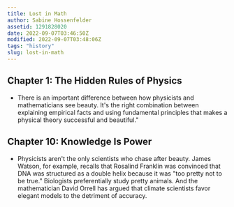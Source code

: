 ```yaml
---
title: Lost in Math
author: Sabine Hossenfelder
assetid: 1291828020
date: 2022-09-07T03:46:50Z
modified: 2022-09-07T03:48:06Z
tags: "history"
slug: lost-in-math
---
```


## Chapter 1: The Hidden Rules of Physics

*  There is an important difference between how physicists and mathematicians see beauty. It's the right combination between explaining empirical facts and using fundamental principles that makes a physical theory successful and beautiful."

## Chapter 10: Knowledge Is Power

*  Physicists aren't the only scientists who chase after beauty. James Watson, for example, recalls that Rosalind Franklin was convinced that DNA was structured as a double helix because it was "too pretty not to be true." Biologists preferentially study pretty animals. And the mathematician David Orrell has argued that climate scientists favor elegant models to the detriment of accuracy.


